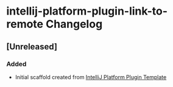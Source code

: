 <!-- Keep a Changelog guide -> https://keepachangelog.com -->

# intellij-platform-plugin-link-to-remote Changelog

## [Unreleased]
### Added
- Initial scaffold created from [IntelliJ Platform Plugin Template](https://github.com/JetBrains/intellij-platform-plugin-template)
